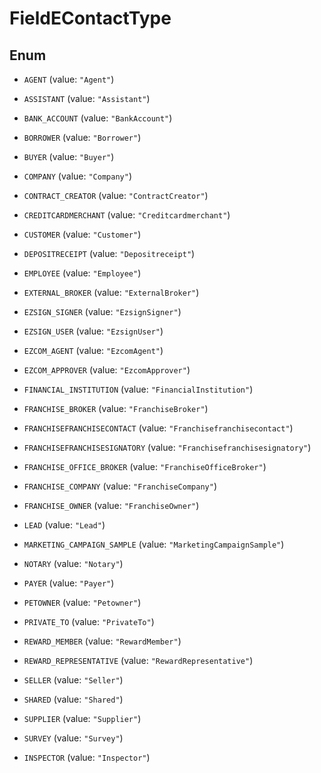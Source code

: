 

# FieldEContactType

## Enum


* `AGENT` (value: `"Agent"`)

* `ASSISTANT` (value: `"Assistant"`)

* `BANK_ACCOUNT` (value: `"BankAccount"`)

* `BORROWER` (value: `"Borrower"`)

* `BUYER` (value: `"Buyer"`)

* `COMPANY` (value: `"Company"`)

* `CONTRACT_CREATOR` (value: `"ContractCreator"`)

* `CREDITCARDMERCHANT` (value: `"Creditcardmerchant"`)

* `CUSTOMER` (value: `"Customer"`)

* `DEPOSITRECEIPT` (value: `"Depositreceipt"`)

* `EMPLOYEE` (value: `"Employee"`)

* `EXTERNAL_BROKER` (value: `"ExternalBroker"`)

* `EZSIGN_SIGNER` (value: `"EzsignSigner"`)

* `EZSIGN_USER` (value: `"EzsignUser"`)

* `EZCOM_AGENT` (value: `"EzcomAgent"`)

* `EZCOM_APPROVER` (value: `"EzcomApprover"`)

* `FINANCIAL_INSTITUTION` (value: `"FinancialInstitution"`)

* `FRANCHISE_BROKER` (value: `"FranchiseBroker"`)

* `FRANCHISEFRANCHISECONTACT` (value: `"Franchisefranchisecontact"`)

* `FRANCHISEFRANCHISESIGNATORY` (value: `"Franchisefranchisesignatory"`)

* `FRANCHISE_OFFICE_BROKER` (value: `"FranchiseOfficeBroker"`)

* `FRANCHISE_COMPANY` (value: `"FranchiseCompany"`)

* `FRANCHISE_OWNER` (value: `"FranchiseOwner"`)

* `LEAD` (value: `"Lead"`)

* `MARKETING_CAMPAIGN_SAMPLE` (value: `"MarketingCampaignSample"`)

* `NOTARY` (value: `"Notary"`)

* `PAYER` (value: `"Payer"`)

* `PETOWNER` (value: `"Petowner"`)

* `PRIVATE_TO` (value: `"PrivateTo"`)

* `REWARD_MEMBER` (value: `"RewardMember"`)

* `REWARD_REPRESENTATIVE` (value: `"RewardRepresentative"`)

* `SELLER` (value: `"Seller"`)

* `SHARED` (value: `"Shared"`)

* `SUPPLIER` (value: `"Supplier"`)

* `SURVEY` (value: `"Survey"`)

* `INSPECTOR` (value: `"Inspector"`)




